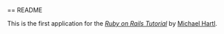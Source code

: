== README

This is the first application for the [*Ruby on Rails Tutorial*](http://railstutorial.org/) by [Michael Hartl](http://michaelhartl.com/).
